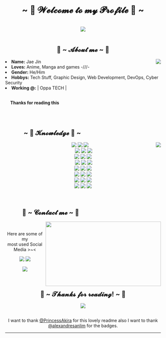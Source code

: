 <body>
<h1 align="center">~ 💖 𝓦𝓮𝓵𝓬𝓸𝓶𝓮 𝓽𝓸 𝓶𝔂 𝓟𝓻𝓸𝓯𝓲𝓵𝓮 💖 ~</h1>
<br>
<div align="center">
<img src="https://i.imgur.com/Q58l0UQ.gif">
</div>
<br>
<div>
<h2 align="center"> 🦊 ~ 𝓐𝓫𝓸𝓾𝓽 𝓶𝓮 ~ 🦊 </h2>
<img src="https://i.imgur.com/PKjxuan.gif" align="right">
<li>
<b>Name:</b> Jae Jin</li>
<li>
<b>Loves:</b> Anime, Manga and games -///-
</li>
<li>
<b>Gender:</b> He/Him
</li>
<li>
<b>Hobbys:</b> Tech Stuff, Graphic Design, Web Development, DevOps, Cyber Security
</li>
<li>
<b>Working @:</b> | Oppa TECH |
</li>
<br>
<p><b>     Thanks for reading this     </b></p>
</div>
<br /><br />
<div>
<h2 align="left">            ~ 📇 𝓚𝓷𝓸𝔀𝓵𝓮𝓭𝓰𝓮 📇 ~</h2>
<p>
<img src="https://i.imgur.com/cz15XcX.gif" align="right">
</div>
<div>
<p align="center">
  <img
    src="https://img.shields.io/badge/Python-FFD43B?style=for-the-badge&logo=python&logoColor=darkgreen"
  />
  <img
    src="https://img.shields.io/badge/TypeScript-007ACC?style=for-the-badge&logo=typescript&logoColor=white"
  />
  <img
    src="https://img.shields.io/badge/JavaScript-F7DF1E?style=for-the-badge&logo=javascript&logoColor=black"
  /><br />
   <img
    src="https://img.shields.io/badge/node.js%20-%2343853D.svg?&style=for-the-badge&logo=node.js&logoColor=white"
  />
  <img
    src="https://img.shields.io/badge/C%23-239120?style=for-the-badge&logo=c-sharp&logoColor=white"
  />
  <img
    src="https://img.shields.io/badge/C%2B%2B-00599C?style=for-the-badge&logo=c%2B%2B&logoColor=white"
  /><br />
  <img
    src="https://img.shields.io/badge/HTML5-E34F26?style=for-the-badge&logo=html5&logoColor=white"
  />
  <img
    src="https://img.shields.io/badge/CSS3-1572B6?style=for-the-badge&logo=css3&logoColor=white"
  />
  <img
    src="https://img.shields.io/badge/PHP-777BB4?style=for-the-badge&logo=php&logoColor=white"
  /><br />
   <img
    src="https://img.shields.io/badge/Lua-2C2D72?style=for-the-badge&logo=lua&logoColor=white"
  />
  <img
    src="https://img.shields.io/badge/TensorFlow-FF6F00?style=for-the-badge&logo=TensorFlow&logoColor=white"
  />
  <img
    src="https://img.shields.io/badge/Keras-D00000?style=for-the-badge&logo=Keras&logoColor=white"
  /><br />
  <img
    src="https://img.shields.io/badge/Kotlin-0095D5?&style=for-the-badge&logo=kotlin&logoColor=white"
  />
  <img
    src="https://img.shields.io/badge/Java-ED8B00?style=for-the-badge&logo=java&logoColor=white"
  />
  <img
    src="https://img.shields.io/badge/Haskell-5D4F85?style=for-the-badge&logo=haskell&logoColor=white"
  /><br />
  <img
    src="https://img.shields.io/badge/MongoDB-4EA94B?style=for-the-badge&logo=mongodb&logoColor=white"
  />
  <img
    src="https://img.shields.io/badge/redis-%23DD0031.svg?&style=for-the-badge&logo=redis&logoColor=white"
  />
  <img
    src="https://img.shields.io/badge/PostgreSQL-316192?style=for-the-badge&logo=postgresql&logoColor=white"
  /><br />
  <img
    src="https://img.shields.io/badge/GraphQl-E10098?style=for-the-badge&logo=graphql&logoColor=white"
  />
  <img
    src="https://img.shields.io/badge/firebase-ffca28?style=for-the-badge&logo=firebase&logoColor=black"
  />
  <img
    src="https://img.shields.io/badge/Git-F05032?style=for-the-badge&logo=git&logoColor=white"
  /><br />
  <img
    src="https://img.shields.io/badge/Amazon_AWS-232F3E?style=for-the-badge&logo=amazon-aws&logoColor=white"
  />
  <img
    src="https://img.shields.io/badge/replit-667881?style=for-the-badge&logo=replit&logoColor=white"
  />
  <img
    src="https://img.shields.io/badge/Heroku-430098?style=for-the-badge&logo=heroku&logoColor=white"
  />
  <br /><br />
<br>
<h2>           📝 ~ 𝓒𝓸𝓷𝓽𝓪𝓬𝓽 𝓶𝓮 ~ 📝</h2>
<img src="https://i.imgur.com/kk8AtGX.gif" align="right" width="373.5px" height="208.5px">
<br>
<p align="center">Here are some of my <br>
most used Social Media >~< </p>
<p align="center"><a href="https://twitter.com/Kadantte" target="_blank"><img src="https://img.shields.io/badge/Kadantte-%231DA1F2.svg?&style=for-the-badge&logo=Twitter&logoColor=white"/></a> <a href="https://discord.come/" target="_blank"><img src="https://img.shields.io/badge/Usui%230256-%237289DA.svg?&style=for-the-badge&logo=discord&logoColor=white"/></a></p>
<p align="center"><a href="https://kadantte.moe" target="_blank"><img src="https://img.shields.io/badge/Kadantte.moe-%239146FF.svg?&style=for-the-badge&logo=website&logoColor=white"/></a></p>
</div>
<br>
<div>
<h2 align="center">💖 ~ 𝓣𝓱𝓪𝓷𝓴𝓼 𝓯𝓸𝓻 𝓻𝓮𝓪𝓭𝓲𝓷𝓰! ~ 💖</h2>
<div align="center">
<img src="https://i.imgur.com/CVZLfwM.gif">
<br><br>
<p align="center">
I want to thank <a href="https://github.com/PrincessAkira">@PrincessAkira</a> for this lovely readme also I want to thank <a href="https://github.com/alexandresanlim/Badges4-README.md-Profile">@alexandresanlim</a> for the badges.
</p>
</div>
<hr>
</div>
</div>
</body>

